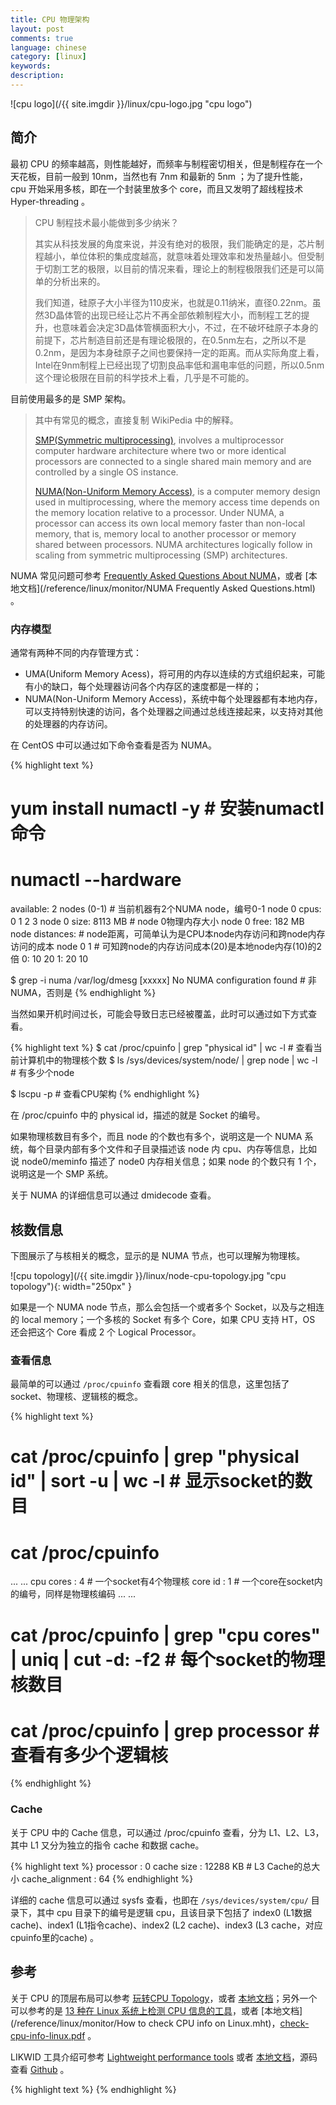 ```yaml
---
title: CPU 物理架构
layout: post
comments: true
language: chinese
category: [linux]
keywords:
description:
---
```



<!-- more -->

![cpu logo](/{{ site.imgdir }}/linux/cpu-logo.jpg "cpu logo")

## 简介

最初 CPU 的频率越高，则性能越好，而频率与制程密切相关，但是制程存在一个天花板，目前一般到 10nm，当然也有 7nm 和最新的 5nm ；为了提升性能， cpu 开始采用多核，即在一个封装里放多个 core，而且又发明了超线程技术 Hyper-threading 。

> CPU 制程技术最小能做到多少纳米？
>
> 其实从科技发展的角度来说，并没有绝对的极限，我们能确定的是，芯片制程越小，单位体积的集成度越高，就意味着处理效率和发热量越小。但受制于切割工艺的极限，以目前的情况来看，理论上的制程极限我们还是可以简单的分析出来的。
>
> 我们知道，硅原子大小半径为110皮米，也就是0.11纳米，直径0.22nm。虽然3D晶体管的出现已经让芯片不再全部依赖制程大小，而制程工艺的提升，也意味着会决定3D晶体管横面积大小，不过，在不破坏硅原子本身的前提下，芯片制造目前还是有理论极限的，在0.5nm左右，之所以不是0.2nm，是因为本身硅原子之间也要保持一定的距离。而从实际角度上看，Intel在9nm制程上已经出现了切割良品率低和漏电率低的问题，所以0.5nm这个理论极限在目前的科学技术上看，几乎是不可能的。

目前使用最多的是 SMP 架构。

> 其中有常见的概念，直接复制 WikiPedia 中的解释。
>
> [SMP(Symmetric multiprocessing)](https://en.wikipedia.org/wiki/Symmetric_multiprocessing), involves a multiprocessor computer hardware architecture where two or more identical processors are connected to a single shared main memory and are controlled by a single OS instance.
>
> [NUMA(Non-Uniform Memory Access)](https://en.wikipedia.org/wiki/Non-Uniform_Memory_Access), is a computer memory design used in multiprocessing, where the memory access time depends on the memory location relative to a processor. Under NUMA, a processor can access its own local memory faster than non-local memory, that is, memory local to another processor or memory shared between processors. NUMA architectures logically follow in scaling from symmetric multiprocessing (SMP) architectures.

NUMA 常见问题可参考 [Frequently Asked Questions About NUMA](http://lse.sourceforge.net/numa/faq/index.html)，或者 [本地文档](/reference/linux/monitor/NUMA Frequently Asked Questions.html) 。

### 内存模型

通常有两种不同的内存管理方式：

* UMA(Uniform Memory Acess)，将可用的内存以连续的方式组织起来，可能有小的缺口，每个处理器访问各个内存区的速度都是一样的；
* NUMA(Non-Uniform Memory Access)，系统中每个处理器都有本地内存，可以支持特别快速的访问，各个处理器之间通过总线连接起来，以支持对其他的处理器的内存访问。

在 CentOS 中可以通过如下命令查看是否为 NUMA。

{% highlight text %}
# yum install numactl -y             # 安装numactl命令
# numactl --hardware
available: 2 nodes (0-1)             # 当前机器有2个NUMA node，编号0-1
node 0 cpus: 0 1 2 3
node 0 size: 8113 MB                 # node 0物理内存大小
node 0 free: 182 MB
node distances:                      # node距离，可简单认为是CPU本node内存访问和跨node内存访问的成本
node   0   1                         # 可知跨node的内存访问成本(20)是本地node内存(10)的2倍
  0:  10  20
  1:  20  10

$ grep -i numa /var/log/dmesg
[xxxxx] No NUMA configuration found  # 非NUMA，否则是
{% endhighlight %}

当然如果开机时间过长，可能会导致日志已经被覆盖，此时可以通过如下方式查看。

{% highlight text %}
$ cat /proc/cpuinfo | grep "physical id" | wc -l     # 查看当前计算机中的物理核个数
$ ls /sys/devices/system/node/ | grep node | wc -l   # 有多少个node

$ lscpu -p                                           # 查看CPU架构
{% endhighlight %}

在 /proc/cpuinfo 中的 physical id，描述的就是 Socket 的编号。

如果物理核数目有多个，而且 node 的个数也有多个，说明这是一个 NUMA 系统，每个目录内部有多个文件和子目录描述该 node 内 cpu、内存等信息，比如说 node0/meminfo 描述了 node0 内存相关信息；如果 node 的个数只有 1 个，说明这是一个 SMP 系统。

关于 NUMA 的详细信息可以通过 dmidecode 查看。


## 核数信息

下图展示了与核相关的概念，显示的是 NUMA 节点，也可以理解为物理核。

![cpu topology](/{{ site.imgdir }}/linux/node-cpu-topology.jpg "cpu topology"){: width="250px" }

如果是一个 NUMA node 节点，那么会包括一个或者多个 Socket，以及与之相连的 local memory；一个多核的 Socket 有多个 Core，如果 CPU 支持 HT，OS 还会把这个 Core 看成 2 个 Logical Processor。

### 查看信息

最简单的可以通过 `/proc/cpuinfo` 查看跟 core 相关的信息，这里包括了 socket、物理核、逻辑核的概念。

{% highlight text %}
# cat /proc/cpuinfo | grep "physical id" | sort -u | wc -l   # 显示socket的数目

# cat /proc/cpuinfo
... ...
    cpu cores : 4              # 一个socket有4个物理核
    core id   : 1              # 一个core在socket内的编号，同样是物理核编码
... ...

# cat /proc/cpuinfo | grep "cpu cores" | uniq | cut -d: -f2  # 每个socket的物理核数目

# cat /proc/cpuinfo | grep processor                         # 查看有多少个逻辑核
{% endhighlight %}


### Cache

关于 CPU 中的 Cache 信息，可以通过 /proc/cpuinfo 查看，分为 L1、L2、L3，其中 L1 又分为独立的指令 cache 和数据 cache。

{% highlight text %}
processor       : 0
cache size      : 12288 KB     # L3 Cache的总大小
cache_alignment : 64
{% endhighlight %}

详细的 cache 信息可以通过 sysfs 查看，也即在 ```/sys/devices/system/cpu/``` 目录下，其中 cpu 目录下的编号是逻辑 cpu，且该目录下包括了 index0 (L1数据cache)、index1 (L1指令cache)、index2 (L2 cache)、index3 (L3 cache，对应cpuinfo里的cache) 。

<!--
在 indexN 目录下的内容为：
* type，cache 的类型，分为数据和指令，常见的有 Data、Instruction。
* Level，相应的等级。
* Size，大小。
coherency_line_size * physical_line_partition * ways_of_associativity * number_of_sets = size 。
shared_cpu_map，标示被那些 CPU 共享。
-->

## 参考

关于 CPU 的顶层布局可以参考 [玩转CPU Topology](http://www.searchtb.com/2012/12/%E7%8E%A9%E8%BD%ACcpu-topology.html)，或者 [本地文档](/reference/linux/monitor/all_about_cpu_topology.mht)；另外一个可以参考的是 [13 种在 Linux 系统上检测 CPU 信息的工具](https://linux.cn/article-5104-1.html?pr)，或者 [本地文档](/reference/linux/monitor/How to check CPU info on Linux.mht)，[check-cpu-info-linux.pdf](/reference/linux/monitor/check-cpu-info-linux.pdf) 。

LIKWID 工具介绍可参考 [Lightweight performance tools](http://tools.zih.tu-dresden.de/2011/downloads/treibig-likwid-ParTools.pdf) 或者 [本地文档](/reference/linux/monitor/treibig-likwid-ParTools.pdf)，源码查看 [Github](https://github.com/RRZE-HPC/likwid) 。

{% highlight text %}
{% endhighlight %}
